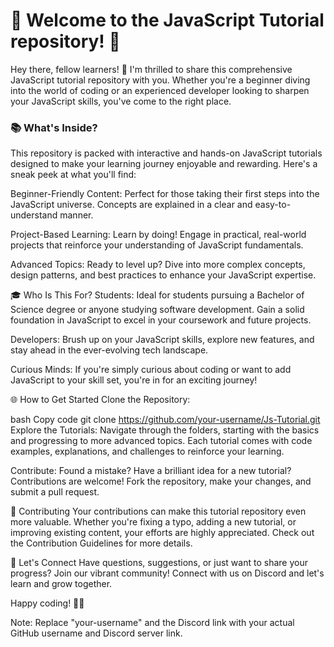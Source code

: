 <h1> 🚀 Welcome to the JavaScript Tutorial repository! 🚀</h1>

Hey there, fellow learners! 👋 I'm thrilled to share this comprehensive JavaScript tutorial repository with you. Whether you're a beginner diving into the world of coding or an experienced developer looking to sharpen your JavaScript skills, you've come to the right place.

<h3>📚 What's Inside?</h3>
This repository is packed with interactive and hands-on JavaScript tutorials designed to make your learning journey enjoyable and rewarding. Here's a sneak peek at what you'll find:

Beginner-Friendly Content: Perfect for those taking their first steps into the JavaScript universe. Concepts are explained in a clear and easy-to-understand manner.

Project-Based Learning: Learn by doing! Engage in practical, real-world projects that reinforce your understanding of JavaScript fundamentals.

Advanced Topics: Ready to level up? Dive into more complex concepts, design patterns, and best practices to enhance your JavaScript expertise.

🎓 Who Is This For?
Students: Ideal for students pursuing a Bachelor of Science degree or anyone studying software development. Gain a solid foundation in JavaScript to excel in your coursework and future projects.

Developers: Brush up on your JavaScript skills, explore new features, and stay ahead in the ever-evolving tech landscape.

Curious Minds: If you're simply curious about coding or want to add JavaScript to your skill set, you're in for an exciting journey!

🌐 How to Get Started
Clone the Repository:

bash
Copy code
git clone https://github.com/your-username/Js-Tutorial.git
Explore the Tutorials:
Navigate through the folders, starting with the basics and progressing to more advanced topics. Each tutorial comes with code examples, explanations, and challenges to reinforce your learning.

Contribute:
Found a mistake? Have a brilliant idea for a new tutorial? Contributions are welcome! Fork the repository, make your changes, and submit a pull request.

🤝 Contributing
Your contributions can make this tutorial repository even more valuable. Whether you're fixing a typo, adding a new tutorial, or improving existing content, your efforts are highly appreciated. Check out the Contribution Guidelines for more details.

📢 Let's Connect
Have questions, suggestions, or just want to share your progress? Join our vibrant community! Connect with us on Discord and let's learn and grow together.

Happy coding! 🚀🔥

Note: Replace "your-username" and the Discord link with your actual GitHub username and Discord server link.
